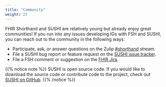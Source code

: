 ```yaml
---
title: "Community"
weight: 25
---
```


FHIR Shorthand and SUSHI are relatively young but already enjoy great communities! If you run into any issues developing IGs with FSH and SUSHI, you can reach out to the community in the following ways:

* Participate, ask, or answer questions on the Zulip [#shorthand](https://chat.fhir.org/#narrow/stream/215610-shorthand) stream.
* File a SUSHI bug report or feature request on the [SUSHI issue tracker](https://github.com/FHIR/sushi/issues).
* File a FSH comment or suggestion on the [FHIR Jira](https://jira.hl7.org/issues/?jql=project%20%3D%20FHIR%20AND%20Specification%20%3D%20%22Shorthand%20(FHIR)%20%5BFHIR-shorthand%5D%22).

{{% notice note %}}
SUSHI is open source code. If you would like to download the source code or contribute code to the project, check out [SUSHI on GitHub](https://github.com/FHIR/sushi).
{{% /notice %}}
